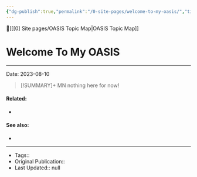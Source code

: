 ```yaml
---
{"dg-publish":true,"permalink":"/0-site-pages/welcome-to-my-oasis/","title":"Welcome To My OASIS","tags":["gardenEntry"]}
---
```



🔺[[[0] Site pages/OASIS Topic Map\|OASIS Topic Map]]

# Welcome To My OASIS
---
Date: 2023-08-10

> [!SUMMARY]+ MN
> nothing here for now!











#### Related:
- 



#### See also:
- 

---
- Tags:: 
- Original Publication:: 
-  Last Updated:: null

